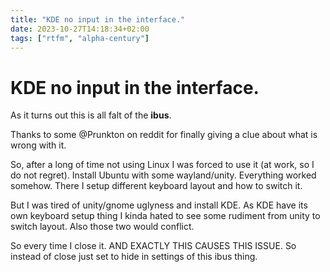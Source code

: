 ```yaml
---
title: "KDE no input in the interface."
date: 2023-10-27T14:18:34+02:00
tags: ["rtfm", "alpha-century"]
---
```


# KDE no input in the interface. 

As it turns out this is all falt of the **ibus**. 

Thanks to some @Prunkton on reddit for finally giving a clue about what is wrong with it. 

So, after a long of time not using Linux I was forced to use it (at work, so I do not regret). Install Ubuntu with some wayland/unity. Everything worked somehow. There I setup different keyboard layout and how to switch it. 

But I was tired of unity/gnome uglyness and install KDE. As KDE have its own keyboard setup thing I kinda hated to see some rudiment from unity to switch layout. Also those two would conflict. 

So every time I close it. AND EXACTLY THIS CAUSES THIS ISSUE. So instead of close just set to hide in settings of this ibus thing. 